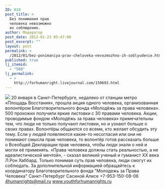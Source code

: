 ```yaml
---
ID: 810
post_title: >
  Без понимания прав
  человека невозможно
  их соблюдение.
author: Модератор
post_date: 2012-01-23 05:47:00
post_excerpt: ""
layout: post
permalink: >
  /2012/01/bez-ponimaniya-prav-cheloveka-nevozmozhno-ih-soblyudenie.html
published: true
lj_itemid:
  - "588"
lj_permalink:
  - >
    http://forhumanright.livejournal.com/150693.html
---
```

<img src="http://cs5338.vk.com/u132145096/132409092/x_5b26039f.jpg" /> 20 января в Санкт-Петербурге, недалеко от станции метро «Площадь Восстания», прошла акция одного человека, организованная волонтёром Благотворительного фонда «Молодёжь за права человека». 500 прохожих получили яркие листовки с 30 правами человека. 
Акции, проводимые фондом «Молодёжь за права человека» примечательны тем, что люди не только получают листовки, но и узнают больше о своих правах. Волонтёры общаются со всеми, кто желает обсудить эту тему. Если  у людей появляются какие-то несогласия или они не понимают смысла прав человека, то волонтёр готов рассказать больше о Всеобщей Декларации прав человека, чтобы люди знали о ней и могли её применять. 
«Права человека должны стать реальностью, а не идеалистической мечтой», - сказал великий ученый и гуманист ХХ века Л.Рон Хаббард. Только понимая суть прав человека, люди смогут их соблюдать.
За дополнительной информацией обращайтесь к координатору
Благотворительного фонда
"Молодежь за Права Человека" Санкт-Петербург 
Сасиной Алисе 
+7-953-150-08-06 
4humanrights@mail.ru
www.youthforhumanrights.ru